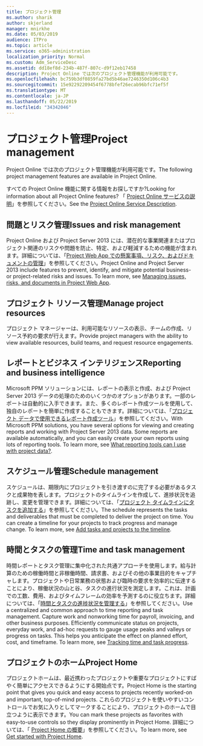 ```yaml
---
title: プロジェクト管理
ms.author: sharik
author: skjerland
manager: mnirkhe
ms.date: 05/03/2019
audience: ITPro
ms.topic: article
ms.service: o365-administration
localization_priority: Normal
ms.custom: Adm_ServiceDesc
ms.assetid: dd18ef8d-234b-487f-807c-d9f12eb17458
description: Project Online では次のプロジェクト管理機能が利用可能です。
ms.openlocfilehash: bc759b3df0859fa27bd5b46ae7246350d106c4b3
ms.sourcegitcommit: 15e92292209454f6778bfef26ecab96bfc71ef5f
ms.translationtype: MT
ms.contentlocale: ja-JP
ms.lasthandoff: 05/22/2019
ms.locfileid: "34342046"
---
```

# <a name="project-management"></a><span data-ttu-id="cab26-103">プロジェクト管理</span><span class="sxs-lookup"><span data-stu-id="cab26-103">Project management</span></span>

<span data-ttu-id="cab26-104">Project Online では次のプロジェクト管理機能が利用可能です。</span><span class="sxs-lookup"><span data-stu-id="cab26-104">The following project management features are available in Project Online.</span></span>
  
<span data-ttu-id="cab26-105">すべての Project Online 機能に関する情報をお探しですか?</span><span class="sxs-lookup"><span data-stu-id="cab26-105">Looking for information about all Project Online features?</span></span> <span data-ttu-id="cab26-106">「 [Project Online サービスの説明](project-online-service-description.md)」を参照してください。</span><span class="sxs-lookup"><span data-stu-id="cab26-106">See the [Project Online Service Description](project-online-service-description.md).</span></span>
  
## <a name="issues-and-risk-management"></a><span data-ttu-id="cab26-107">問題とリスク管理</span><span class="sxs-lookup"><span data-stu-id="cab26-107">Issues and risk management</span></span>
<span data-ttu-id="cab26-108"><a name="bkmk_IssuesRiskManagement"> </a></span><span class="sxs-lookup"><span data-stu-id="cab26-108"></span></span>

<span data-ttu-id="cab26-p102">Project Online および Project Server 2013 には、潜在的な事業関連またはプロジェクト関連のリスクや問題を防止、特定、および軽減するための機能が含まれます。詳細については、「[Project Web App での懸案事項、リスク、およびドキュメントの管理](https://go.microsoft.com/fwlink/?LinkId=402634)」を参照してください。</span><span class="sxs-lookup"><span data-stu-id="cab26-p102">Project Online and Project Server 2013 include features to prevent, identify, and mitigate potential business- or project-related risks and issues. To learn more, see [Managing issues, risks, and documents in Project Web App](https://go.microsoft.com/fwlink/?LinkId=402634).</span></span>
  
## <a name="manage-project-resources"></a><span data-ttu-id="cab26-111">プロジェクト リソース管理</span><span class="sxs-lookup"><span data-stu-id="cab26-111">Manage project resources</span></span>
<span data-ttu-id="cab26-112"><a name="bkmk_ManageProjectResources"> </a></span><span class="sxs-lookup"><span data-stu-id="cab26-112"></span></span>

<span data-ttu-id="cab26-113">プロジェクト マネージャーは、利用可能なリソースの表示、チームの作成、リソース予約の要求が行えます。</span><span class="sxs-lookup"><span data-stu-id="cab26-113">Provide project managers with the ability to view available resources, build teams, and request resource engagements.</span></span>
  
## <a name="reporting-and-business-intelligence"></a><span data-ttu-id="cab26-114">レポートとビジネス インテリジェンス</span><span class="sxs-lookup"><span data-stu-id="cab26-114">Reporting and business intelligence</span></span>
<span data-ttu-id="cab26-115"><a name="bkmk_ReportingBusinessIntelligence"> </a></span><span class="sxs-lookup"><span data-stu-id="cab26-115"></span></span>

<span data-ttu-id="cab26-p103">Microsoft PPM ソリューションには、レポートの表示と作成、および Project Server 2013 データの処理のためのいくつかのオプションがあります。一部のレポートは自動的に入手できます。また、多くのレポート作成ツールを使用して、独自のレポートを簡単に作成することもできます。詳細については、「[プロジェクト データで使用できるレポート作成ツール](https://go.microsoft.com/fwlink/?LinkId=402642)」を参照してください。</span><span class="sxs-lookup"><span data-stu-id="cab26-p103">With Microsoft PPM solutions, you have several options for viewing and creating reports and working with Project Server 2013 data. Some reports are available automatically, and you can easily create your own reports using lots of reporting tools. To learn more, see [What reporting tools can I use with project data?](https://go.microsoft.com/fwlink/?LinkId=402642).</span></span>
  
## <a name="schedule-management"></a><span data-ttu-id="cab26-119">スケジュール管理</span><span class="sxs-lookup"><span data-stu-id="cab26-119">Schedule management</span></span>
<span data-ttu-id="cab26-120"><a name="bkmk_ScheduleManagement"> </a></span><span class="sxs-lookup"><span data-stu-id="cab26-120"></span></span>

<span data-ttu-id="cab26-p104">スケジュールは、期限内にプロジェクトを引き渡すのに完了する必要があるタスクと成果物を表します。プロジェクトのタイムラインを作成して、進捗状況を追跡し、変更を管理できます。詳細については、「[プロジェクト タイムラインにタスクを追加する](https://go.microsoft.com/fwlink/?LinkID=402655)」を参照してください。</span><span class="sxs-lookup"><span data-stu-id="cab26-p104">The schedule represents the tasks and deliverables that must be completed to deliver the project on time. You can create a timeline for your projects to track progress and manage change. To learn more, see [Add tasks and projects to the timeline](https://go.microsoft.com/fwlink/?LinkID=402655).</span></span>
  
## <a name="time-and-task-management"></a><span data-ttu-id="cab26-124">時間とタスクの管理</span><span class="sxs-lookup"><span data-stu-id="cab26-124">Time and task management</span></span>
<span data-ttu-id="cab26-125"><a name="bkmk_TimeTaskManagement"> </a></span><span class="sxs-lookup"><span data-stu-id="cab26-125"></span></span>

<span data-ttu-id="cab26-p105">時間レポートとタスク管理に集中化された共通アプローチを使用します。給与計算のための稼働時間と非稼働時間、請求書、およびその他の事業目的をキャプチャします。プロジェクトや日常業務の状態および臨時の要求を効率的に伝達することにより、稼働状況の山と谷、タスクの進行状況を測定します。これは、計画での工数、費用、およびタイムフレームの効率を予測するのに役立ちます。詳細については、「[時間とタスクの進捗状況を管理する](https://go.microsoft.com/fwlink/p/?LinkId=271321)」を参照してください。</span><span class="sxs-lookup"><span data-stu-id="cab26-p105">Use a centralized and common approach to time reporting and task management. Capture work and nonworking time for payroll, invoicing, and other business purposes. Efficiently communicate status on projects, everyday work, and ad-hoc requests to gauge usage peaks and valleys or progress on tasks. This helps you anticipate the effect on planned effort, cost, and timeframe. To learn more, see [Tracking time and task progress](https://go.microsoft.com/fwlink/p/?LinkId=271321).</span></span>

## <a name="project-home"></a><span data-ttu-id="cab26-131">プロジェクトのホーム</span><span class="sxs-lookup"><span data-stu-id="cab26-131">Project Home</span></span>
<span data-ttu-id="cab26-132">プロジェクトホームは、最近携わったプロジェクトや重要なプロジェクトにすばやく簡単にアクセスできるようにする開始点です。</span><span class="sxs-lookup"><span data-stu-id="cab26-132">Project Home is the starting point that gives you quick and easy access to projects recently worked-on and important, top-of-mind projects.</span></span> <span data-ttu-id="cab26-133">これらのプロジェクトを使いやすいコントロールでお気に入りとしてマークすることにより、プロジェクトのホームで目立つように表示できます。</span><span class="sxs-lookup"><span data-stu-id="cab26-133">You can mark these projects as favorites with easy-to-use controls so they display prominently in Project Home.</span></span> <span data-ttu-id="cab26-134">詳細については、「 [Project Home の概要](https://support.office.com/article/get-started-with-project-home-a3b38418-35e7-4df4-8e4a-ba6a4fa0562a?ui=en-US&rs=en-US&ad=US)」を参照してください。</span><span class="sxs-lookup"><span data-stu-id="cab26-134">To learn more, see [Get started with Project Home](https://support.office.com/article/get-started-with-project-home-a3b38418-35e7-4df4-8e4a-ba6a4fa0562a?ui=en-US&rs=en-US&ad=US).</span></span>

